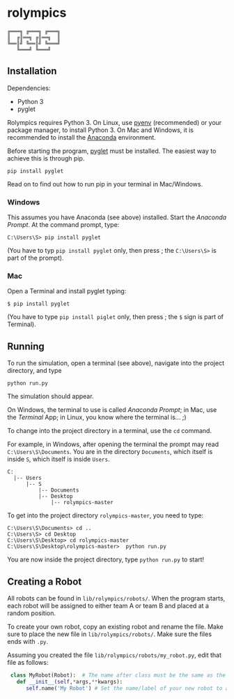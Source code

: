 # rolympics

```
╔═══╗ ╔═══╗ ╔═══╗  
║  ╔║══╗ ╔║══╗  ║  
╚══║╝ ╚══║╝ ╚═══╝  
   ╚═══╝ ╚═══╝  
```

## Installation

Dependencies:
  * Python 3
  * pyglet

Rolympics requires Python 3. On Linux, use [pyenv](https://github.com/pyenv/pyenv) (recommended) or your package manager, to install Python 3. On Mac and Windows, it is recommended to install the [Anaconda](https://www.anaconda.com/download/) environment.

Before starting the program, [pyglet](https://pyglet.readthedocs.io/en/pyglet-1.3-maintenance/) must be installed. The easiest way to achieve this is through pip.

    pip install pyglet

Read on to find out how to run pip in your terminal in Mac/Windows.

### Windows

This assumes you have Anaconda (see above) installed. Start the *Anaconda Prompt*. At the command prompt, type:

    C:\Users\S> pip install pyglet

(You have to typ `pip install pyglet` only, then press <Enter>; the `C:\Users\S>` is part of the prompt).

### Mac

Open a Terminal and install pyglet typing:

    $ pip install pyglet
    
(You have to type `pip install piglet` only, then press <Enter>; the `$` sign is part of Terminal).
   
## Running

To run the simulation, open a terminal (see above), navigate into the project directory, and type

    python run.py
    
The simulation should appear.

On Windows, the terminal to use is called *Anaconda Prompt*; in Mac, use the *Terminal* App; in Linux, you know where the terminal is... ;)

To change into the project directory in a terminal, use the `cd` command.

For example, in Windows, after opening the terminal the prompt may read `C:\Users\S\Documents`. You are in the directory `Documents`, which itself is inside `S`, which itself is inside `Users`.

    C:
      |-- Users
          |-- S
              |-- Documents
              |-- Desktop
                  |-- rolympics-master
                 
To get into the project directory `rolympics-master`, you need to type:

    C:\Users\S\Documents> cd ..
    C:\Users\S> cd Desktop
    C:\Users\S\Desktop> cd rolympics-master
    C:\Users\S\Desktop\rolympics-master>  python run.py
    
You are now inside the project directory, type `python run.py` to start!

## Creating a Robot

All robots can be found in `lib/rolympics/robots/`. When the program starts, each robot will be assigned to either team A or team B and placed at a random position.

To create your own robot, copy an existing robot and rename the file. Make sure to place the new file in `lib/rolympics/robots/`. Make sure the files ends with `.py`.

Assuming you created the file `lib/rolympics/robots/my_robot.py`, edit that file as follows:

```python
 class MyRobot(Robot):  # The name after class must be the same as the file name, in camel-case.
   def __init__(self,*args,**kwargs):
      self.name('My Robot') # Set the name/label of your new robot to a name you choose!
 ```
